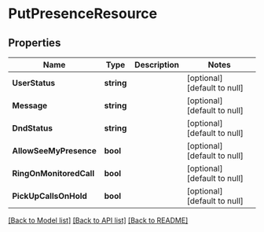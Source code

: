 # PutPresenceResource

## Properties
Name | Type | Description | Notes
------------ | ------------- | ------------- | -------------
**UserStatus** | **string** |  | [optional] [default to null]
**Message** | **string** |  | [optional] [default to null]
**DndStatus** | **string** |  | [optional] [default to null]
**AllowSeeMyPresence** | **bool** |  | [optional] [default to null]
**RingOnMonitoredCall** | **bool** |  | [optional] [default to null]
**PickUpCallsOnHold** | **bool** |  | [optional] [default to null]

[[Back to Model list]](../README.md#documentation-for-models) [[Back to API list]](../README.md#documentation-for-api-endpoints) [[Back to README]](../README.md)


